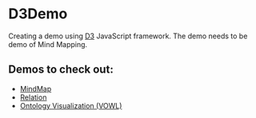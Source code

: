 # D3Demo
Creating a demo using [D3](https://github.com/d3/d3) JavaScript framework.  The demo needs to be demo of Mind Mapping.


## Demos to check out:
* [MindMap](http://www.decembercafe.org/demo/mindmap/)
* [Relation](http://www.decembercafe.org/demo/relation/)
* [Ontology Visualization (VOWL)](http://vowl.visualdataweb.org/webvowl/)

